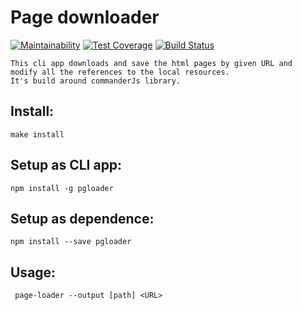  # Page downloader
[![Maintainability](https://api.codeclimate.com/v1/badges/47b3e0f8e24e8627f423/maintainability)](https://codeclimate.com/github/VladVes/Page-downloader/maintainability)
[![Test Coverage](https://api.codeclimate.com/v1/badges/47b3e0f8e24e8627f423/test_coverage)](https://codeclimate.com/github/VladVes/Page-downloader/test_coverage)
[![Build Status](https://www.travis-ci.org/VladVes/project-lvl3-s130.svg?branch=master)](https://www.travis-ci.org/VladVes/project-lvl3-s130)

```
This cli app downloads and save the html pages by given URL and
modify all the references to the local resources.
It's build around commanderJs library.
```

## Install:
```
make install
```
## Setup as CLI app:
```
npm install -g pgloader
```
## Setup as dependence:
```
npm install --save pgloader
```
## Usage:
```
 page-loader --output [path] <URL>
```
